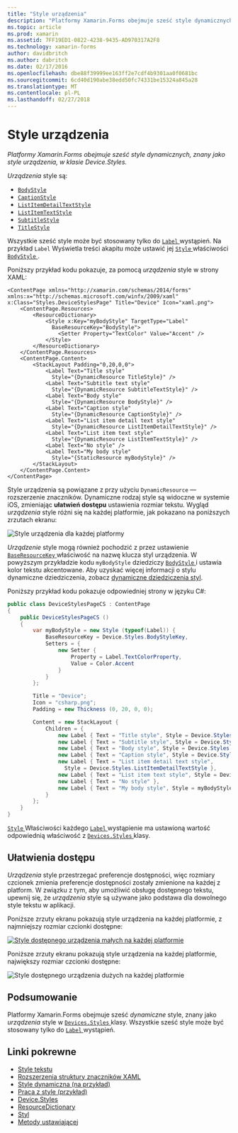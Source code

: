 ```yaml
---
title: "Style urządzenia"
description: "Platformy Xamarin.Forms obejmuje sześć style dynamicznych, znany jako style urządzenia, w klasie Device.Styles."
ms.topic: article
ms.prod: xamarin
ms.assetid: 7FF19ED1-0822-4238-9435-AD970317A2F8
ms.technology: xamarin-forms
author: davidbritch
ms.author: dabritch
ms.date: 02/17/2016
ms.openlocfilehash: dbe88f39999ee163ff2e7cdf4b9301aa0f0681bc
ms.sourcegitcommit: 6cd40d190abe38edd50fc74331be15324a845a28
ms.translationtype: MT
ms.contentlocale: pl-PL
ms.lasthandoff: 02/27/2018
---
```

# <a name="device-styles"></a>Style urządzenia

_Platformy Xamarin.Forms obejmuje sześć style dynamicznych, znany jako style urządzenia, w klasie Device.Styles._

*Urządzenia* style są:

- [`BodyStyle`](https://developer.xamarin.com/api/field/Xamarin.Forms.Device+Styles.BodyStyle/)
- [`CaptionStyle`](https://developer.xamarin.com/api/field/Xamarin.Forms.Device+Styles.CaptionStyle/)
- [`ListItemDetailTextStyle`](https://developer.xamarin.com/api/field/Xamarin.Forms.Device+Styles.ListItemDetailTextStyle/)
- [`ListItemTextStyle`](https://developer.xamarin.com/api/field/Xamarin.Forms.Device+Styles.ListItemTextStyle/)
- [`SubtitleStyle`](https://developer.xamarin.com/api/field/Xamarin.Forms.Device+Styles.SubtitleStyle/)
- [`TitleStyle`](https://developer.xamarin.com/api/field/Xamarin.Forms.Device+Styles.TitleStyle/)

Wszystkie sześć style może być stosowany tylko do [ `Label` ](https://developer.xamarin.com/api/type/Xamarin.Forms.Label/) wystąpień. Na przykład `Label` Wyświetla treści akapitu może ustawić jej [ `Style` ](https://developer.xamarin.com/api/property/Xamarin.Forms.VisualElement.Style/) właściwości [ `BodyStyle` ](https://developer.xamarin.com/api/field/Xamarin.Forms.Device+Styles.BodyStyle/).

Poniższy przykład kodu pokazuje, za pomocą *urządzenia* style w strony XAML:

```xaml
<ContentPage xmlns="http://xamarin.com/schemas/2014/forms" xmlns:x="http://schemas.microsoft.com/winfx/2009/xaml" x:Class="Styles.DeviceStylesPage" Title="Device" Icon="xaml.png">
    <ContentPage.Resources>
        <ResourceDictionary>
            <Style x:Key="myBodyStyle" TargetType="Label"
              BaseResourceKey="BodyStyle">
                <Setter Property="TextColor" Value="Accent" />
            </Style>
        </ResourceDictionary>
    </ContentPage.Resources>
    <ContentPage.Content>
        <StackLayout Padding="0,20,0,0">
            <Label Text="Title style"
              Style="{DynamicResource TitleStyle}" />
            <Label Text="Subtitle text style"
              Style="{DynamicResource SubtitleTextStyle}" />
            <Label Text="Body style"
              Style="{DynamicResource BodyStyle}" />
            <Label Text="Caption style"
              Style="{DynamicResource CaptionStyle}" />
            <Label Text="List item detail text style"
              Style="{DynamicResource ListItemDetailTextStyle}" />
            <Label Text="List item text style"
              Style="{DynamicResource ListItemTextStyle}" />
            <Label Text="No style" />
            <Label Text="My body style"
              Style="{StaticResource myBodyStyle}" />
        </StackLayout>
    </ContentPage.Content>
</ContentPage>
```

Style urządzenia są powiązane z przy użyciu `DynamicResource` — rozszerzenie znaczników. Dynamiczne rodzaj style są widoczne w systemie iOS, zmieniając **ułatwień dostępu** ustawienia rozmiar tekstu. Wygląd *urządzenia* style różni się na każdej platformie, jak pokazano na poniższych zrzutach ekranu:

![](device-images/device-styles.png "Style urządzenia dla każdej platformy")

*Urządzenie* style mogą również pochodzić z przez ustawienie [ `BaseResourceKey` ](https://developer.xamarin.com/api/property/Xamarin.Forms.Style.BaseResourceKey/) właściwość na nazwę klucza styl urządzenia. W powyższym przykładzie kodu `myBodyStyle` dziedziczy [ `BodyStyle` ](https://developer.xamarin.com/api/field/Xamarin.Forms.Device+Styles.BodyStyle/) i ustawia kolor tekstu akcentowane. Aby uzyskać więcej informacji o stylu dynamiczne dziedziczenia, zobacz [dynamiczne dziedziczenia styl](~/xamarin-forms/user-interface/styles/dynamic.md#dynamic-style-inheritance).

Poniższy przykład kodu pokazuje odpowiedniej strony w języku C#:

```csharp
public class DeviceStylesPageCS : ContentPage
{
    public DeviceStylesPageCS ()
    {
        var myBodyStyle = new Style (typeof(Label)) {
            BaseResourceKey = Device.Styles.BodyStyleKey,
            Setters = {
                new Setter {
                    Property = Label.TextColorProperty,
                    Value = Color.Accent
                }
            }
        };

        Title = "Device";
        Icon = "csharp.png";
        Padding = new Thickness (0, 20, 0, 0);

        Content = new StackLayout {
            Children = {
                new Label { Text = "Title style", Style = Device.Styles.TitleStyle },
                new Label { Text = "Subtitle style", Style = Device.Styles.SubtitleStyle },
                new Label { Text = "Body style", Style = Device.Styles.BodyStyle },
                new Label { Text = "Caption style", Style = Device.Styles.CaptionStyle },
                new Label { Text = "List item detail text style",
                  Style = Device.Styles.ListItemDetailTextStyle },
                new Label { Text = "List item text style", Style = Device.Styles.ListItemTextStyle },
                new Label { Text = "No style" },
                new Label { Text = "My body style", Style = myBodyStyle }
            }
        };
    }
}
```

[ `Style` ](https://developer.xamarin.com/api/property/Xamarin.Forms.VisualElement.Style/) Właściwości każdego [ `Label` ](https://developer.xamarin.com/api/type/Xamarin.Forms.Label/) wystąpienie ma ustawioną wartość odpowiednią właściwość z [ `Devices.Styles` ](https://developer.xamarin.com/api/type/Xamarin.Forms.Device+Styles/) klasy.

## <a name="accessibility"></a>Ułatwienia dostępu

*Urządzenia* style przestrzegać preferencje dostępności, więc rozmiary czcionek zmienia preferencje dostępności zostały zmienione na każdej z platform. W związku z tym, aby umożliwić obsługę dostępnego tekstu, upewnij się, że *urządzenia* style są używane jako podstawa dla dowolnego style tekstu w aplikacji.

Poniższe zrzuty ekranu pokazują style urządzenia na każdej platformie, z najmniejszy rozmiar czcionki dostępne:

[![](device-images/minimum-size.png "Style dostępnego urządzenia małych na każdej platformie")](device-images/minimum-size-large.png "style dostępnego urządzenia małych na każdej platformie")

Poniższe zrzuty ekranu pokazują style urządzenia na każdej platformie, największy rozmiar czcionki dostępne:

![](device-images/maximum-size.png "Style dostępnego urządzenia dużych na każdej platformie")

## <a name="summary"></a>Podsumowanie

Platformy Xamarin.Forms obejmuje sześć *dynamiczne* style, znany jako *urządzenia* style w [ `Devices.Styles` ](https://developer.xamarin.com/api/type/Xamarin.Forms.Device+Styles/) klasy. Wszystkie sześć style może być stosowany tylko do [ `Label` ](https://developer.xamarin.com/api/type/Xamarin.Forms.Label/) wystąpień.


## <a name="related-links"></a>Linki pokrewne

- [Style tekstu](~/xamarin-forms/user-interface/text/styles.md)
- [Rozszerzenia struktury znaczników XAML](~/xamarin-forms/xaml/xaml-basics/xaml-markup-extensions.md)
- [Style dynamiczna (na przykład)](https://developer.xamarin.com/samples/xamarin-forms/UserInterface/Styles/DynamicStyles/)
- [Praca z style (przykład)](https://developer.xamarin.com/samples/xamarin-forms/WorkingWithStyles/)
- [Device.Styles](https://developer.xamarin.com/api/type/Xamarin.Forms.Device+Styles/)
- [ResourceDictionary](https://developer.xamarin.com/api/type/Xamarin.Forms.ResourceDictionary/)
- [Styl](https://developer.xamarin.com/api/type/Xamarin.Forms.Style/)
- [Metody ustawiającej](https://developer.xamarin.com/api/type/Xamarin.Forms.Setter/)
